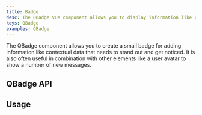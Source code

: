 ```yaml
---
title: Badge
desc: The QBadge Vue component allows you to display information like contextual data that needs to stand out and get noticed.
keys: QBadge
examples: QBadge
---
```


The QBadge component allows you to create a small badge for adding information like contextual data that needs to stand out and get noticed. It is also often useful in combination with other elements like a user avatar to show a number of new messages.

## QBadge API

<doc-api file="QBadge" />

## Usage

<doc-example title="Basic" file="Basic" />

<doc-example title="Aligned" file="Align" />

<doc-example title="Floating" file="Floating" />

<doc-example title="Transparent" file="Transparent" />

<doc-example title="Outline design" file="Outline" />

<doc-example title="Rounded" file="Rounded" />

<doc-example title="Indicators" file="Indicators" />
